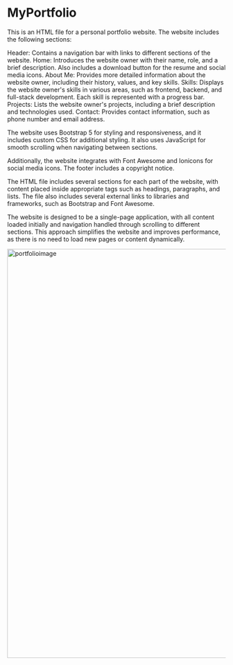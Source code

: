 # MyPortfolio

This is an HTML file for a personal portfolio website. The website includes the following sections:

Header: Contains a navigation bar with links to different sections of the website.
Home: Introduces the website owner with their name, role, and a brief description. Also includes a download button for the resume and social media icons.
About Me: Provides more detailed information about the website owner, including their history, values, and key skills.
Skills: Displays the website owner's skills in various areas, such as frontend, backend, and full-stack development. Each skill is represented with a progress bar.
Projects: Lists the website owner's projects, including a brief description and technologies used.
Contact: Provides contact information, such as phone number and email address.

The website uses Bootstrap 5 for styling and responsiveness, and it includes custom CSS for additional styling. It also uses JavaScript for smooth scrolling when navigating between sections.

Additionally, the website integrates with Font Awesome and Ionicons for social media icons. The footer includes a copyright notice.

The HTML file includes several sections for each part of the website, with content placed inside appropriate tags such as headings, paragraphs, and lists. The file also includes several external links to libraries and frameworks, such as Bootstrap and Font Awesome.

The website is designed to be a single-page application, with all content loaded initially and navigation handled through scrolling to different sections. This approach simplifies the website and improves performance, as there is no need to load new pages or content dynamically.


<img width="944" alt="portfolioimage" src="https://github.com/Vishnuvardhanl45/MyPortfolio/assets/156187202/b91615da-6236-4313-856d-b7d40d909fdc">
